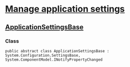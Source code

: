 
# [Manage application settings](https://docs.microsoft.com/en-us/visualstudio/ide/managing-application-settings-dotnet?view=vs-2022)

## [ApplicationSettingsBase](https://docs.microsoft.com/en-us/dotnet/api/system.configuration.applicationsettingsbase?view=dotnet-plat-ext-6.0)

### Class

	public abstract class ApplicationSettingsBase : System.Configuration.SettingsBase, System.ComponentModel.INotifyPropertyChanged


